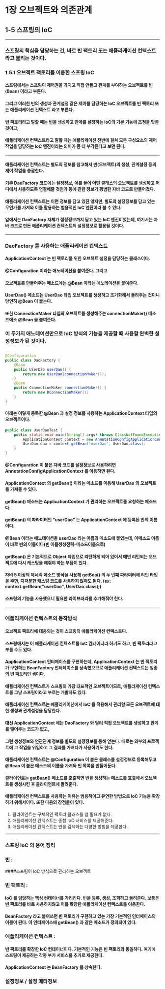 # 1장 오브젝트와 의존관계

## 1-5 스프링의 IoC
---
### 스프링의 핵심을 담당하는 건, 바로 빈 팩토리 또는 애플리케이션 컨텍스트라고 불리는 것이다.

### 1.5.1 오브젝트 팩토리를 이용한 스프링 IoC
#### 스프링에서는 스프링이 제어권을 가지고 직접 만들고 관계를 부여하는 오브젝트를 빈 (Bean) 이라고 부른다.
#### 그리고 이러한 빈의 생성과 관계설정 같은 제어를 담당하는 IoC 오브젝트를 빈 팩토리 또는 애플리케이션 컨텍스트 라고 부른다.
#### 빈 팩토리라고 말할 때는 빈을 생성하고 관계를 설정하는  IoC의 기본 기능에 초점을 맞춘 것이고,
#### 애플리케이션 컨텍스트라고 말할 때는 애플리케이션 전반에 걸쳐 모든 구성요소의 제어 작업을 담당하는 IoC 엔진이라는 의미가 좀 더 부각된다고 보면 된다.

---
#### 애플리케이션 컨텍스트는 별도의 정보를 참고해서 빈(오브젝트)의 생성, 관계설정 등의 제어 작업을 총괄한다.
#### 기존 DaoFactory 코드에는 설정정보, 예를 들어 어떤 클래스의 오브젝트를 생성하고 어디에서 사용하도록 연결해줄 것인가 등에 관한 정보가 평범한 자바 코드로 만들어졌다.
#### 애플리케이션 컨텍스트는 이런 정보를 담고 있진 않지만, 별도의 설정정보를 담고 있는 무언가를 가져와 이를 활용하는 범용적인 IoC 엔진이라 볼 수 있다.
#### 앞에서는 DaoFactory 자체가 설정정보까지 담고 있는 IoC 엔진이었는데, 여기서는 자바 코드로 만든 애플리케이션 컨텍스트의 설정정보로 활용될 것이다.

---
### DaoFactory 를 사용하는 애플리케이션 컨텍스트
#### ApplicationContext 는 빈 팩토리를 위한 오브젝트 설정을 담당하는 클래스이다.
#### @Configuration 이라는 애노테이션을 붙여준다. 그리고
#### 오브젝트를 만들어주는 메소드에는 @Bean 이라는 애노테이션을 붙여준다.
#### UserDao() 메소드는 UserDao 타입  오브젝트를 생성하고 초기화해서 돌려주는 것이니 당연히 @Bean 이 붙는다.
#### 또한 ConnectionMaker 타입의 오브젝트를 생성해주는 connectionMaker() 메소드에소 @Bean 을 붙여준다.
### 이 두가지 애노테이션만으로 IoC 방식의 기능을 제공할 때 사용할 완벽한 설정정보가 된 것이다.
```java

@Configuration
public class DaoFactory {
    @Bean
    public UserDao userDao() {
        return new UserDao(connectionMaker());
    } 
    @Bean
    public ConnectionMaker connectionMaker() {
        return new DConnectionMaker();
    }
} 
```
#### 아래는 이렇게 등록한 @Bean 과 설정 정보를 사용하는 ApplicationContext 타입의 오브젝트이다.
```java
public class UserDaoTest {
    public static void main(String[] args) throws ClassNotFoundException, SQLException {
        ApplicationContext context = new AnnotationConfigApplicationContext(DaoFactory.class);
        UserDao dao = context.getBean("userDao", UserDao.class);
    } 
} 
```
#### @Configuration 이 붙은 자바 코드를 설정정보로 사용하려면 AnnotationConfigApplicationContext 를 이용하면 된다.
#### ApplicationContext 의 getBean() 이라는 메소드를 이용해 UserDao 의 오브젝트를 가져올 수 있다.
#### getBean() 메소드는 ApplicationContext 가 관리하는 오브젝트를 요청하는 메소드다.
#### getBean() 의 파라미터인 "userDao" 는 ApplicationContext 에 등록된 빈의 이름이다.
#### @Bean 이라는 애노테이션을 userDao 라는 이름의 메소드에 붙였는데, 이메소드 이름이 바로 빈의 이름이다(빈 이름생성전략-메소드이름으로)
#### getBean() 은 기본적으로 Object 타입으로 리턴하게 되어 있어서 매번 리턴되는 오브젝트에 다시 캐스팅을 해줘야 하는 부담이 있다.
#### 자바 5 이상의 제네릭 메소드 방식을 사용해 getBea() 의 두 번째 파라미터에 리턴 타입을 주면, 지저분한 캐스팅 코드를 사용하지 않아도 된다. (ex: context.getBean("userDao", UserDao.class);)
#### 스프링의 기능을 사용했으니 필요한 라이브러리를 추가해줘야 한다.

---
### 애플리케이션 컨텍스트의 동작방식
#### 오브젝트 팩토리에 대응되는 것이 스프링의 애플리케이션 컨텍스트다.
#### 스프링에서는 이 애플리케이션 컨텍스트를 IoC 컨테이너라 하기도 하고, 빈 팩토리라고 부를 수도 있다.
#### ApplicationContext 인터페이스를 구현하는데, ApplicationContext 는 빈 팩토리가 구현하는 BeanFactory 인터페이스를 상속했으므로 애플리케이션 컨텍스트는 일종의 빈 팩토리인 샘이다.
#### 애플리케이션 컨텍스트가 스프링의 가장 대표적인 오브젝트이므로, 애플리케이션 컨텍스트를 그냥 스프링이라고 부르는 개발자도 있다.
#### 애플리케이션 컨텍스트는 애플리케이션에서 IoC 를 적용해서 관리할 모든 오브젝트에 대한 생성과 관계설정을 담당한다.
#### 대신 ApplicationContext 에는 DaoFactory 와 달리 직접 오브젝트를 생성하고 관계를 맺어주는 코드가 없고, 
#### 그런 생성정보와 연관관계 정보를 별도의 설정정보를 통해 얻는다. 때로는 외부의 프로젝트에 그 작업을 위임하고 그 결과를 가져다가 사용하기도 한다.
#### 애플리케이션 컨텍스트는 @Configuration 이 붙은 클래스를 설정정보로 등록해두고 @Bean 이 붙은 메소드의 이름을 가져와 빈 목록을 만들어둔다.
#### 클라이언트는 getBean() 메소드를 호출하면 빈을 생성하는 메소드를 호출해서 오브젝트를 생성시킨 후 클라이언트에 돌려준다.
#### 애플리케이션 컨텍스트를 사용하는 이유는 범용적이고 유연한 방법으로 IoC 기능을 확장하기 위해서이다. 또한 다음의 장점들이 있다.
1. 클라이언트는 구체적인 팩토리 클래스를 알 필요가 없다.
2. 애플리케이션 컨텍스트는 종합 IoC 서비스를 제공해준다.
3. 애플리케이션 컨텍스트는 빈을 검색하는 다양한 방법을 제공한다.

---
### 스프링 IoC 의 용어 정리
### 빈 : 
####스프링이 IoC 방식으로 관리하는 오브젝트
### 빈 팩토리 : 
#### IoC 를 담당하는 핵심 컨테이너를 가리킨다. 빈을 등록, 생성, 조회하고 돌려준다. 보통은 빈 팩토리를 바로 사용하지않고 이를 확장한 애플리케이션 컨텍스트를 이용한다.
#### BeanFactory 라고 붙여쓰면 빈 팩토리가 구현하고 있는 가장 기본적인 인터페이스의 이름이 된다. 이 인터페이스에 getBean() 과 같은 메소드가 정의되어 있다.
### 애플리케이션 컨텍스트 : 
#### 빈 팩토리를 확장한 IoC 컨테이너이다. 기본적인 기능은 빈 팩토리와 동일하다. 여기에 스프링이 제공하는 각종 부가 서비스를 추가로 제공한다.
#### ApplicationContext 는 BeanFactory 를 상속한다.
### 설정정보 / 설정 메타정보
#### 